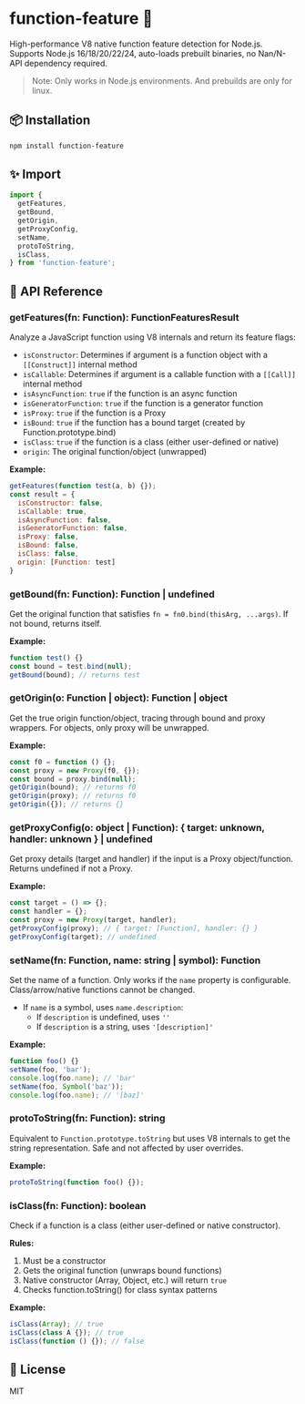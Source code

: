 # function-feature 🚀

High-performance V8 native function feature detection for Node.js. Supports Node.js 16/18/20/22/24, auto-loads prebuilt binaries, no Nan/N-API dependency required.

> Note: Only works in Node.js environments. And prebuilds are only for linux.

## 📦 Installation

```bash
npm install function-feature
```

## ✨ Import

```js
import {
  getFeatures,
  getBound,
  getOrigin,
  getProxyConfig,
  setName,
  protoToString,
  isClass,
} from 'function-feature';
```

## 🧩 API Reference

### getFeatures(fn: Function): FunctionFeaturesResult

Analyze a JavaScript function using V8 internals and return its feature flags:

- `isConstructor`: Determines if argument is a function object with a `[[Construct]]` internal method
- `isCallable`: Determines if argument is a callable function with a `[[Call]]` internal method
- `isAsyncFunction`: `true` if the function is an async function
- `isGeneratorFunction`: `true` if the function is a generator function
- `isProxy`: `true` if the function is a Proxy
- `isBound`: `true` if the function has a bound target (created by Function.prototype.bind)
- `isClass`: `true` if the function is a class (either user-defined or native)
- `origin`: The original function/object (unwrapped)

**Example:**

```js
getFeatures(function test(a, b) {});
const result = {
  isConstructor: false,
  isCallable: true,
  isAsyncFunction: false,
  isGeneratorFunction: false,
  isProxy: false,
  isBound: false,
  isClass: false,
  origin: [Function: test]
}
```

### getBound(fn: Function): Function | undefined

Get the original function that satisfies `fn = fn0.bind(thisArg, ...args)`. If not bound, returns itself.

**Example:**

```js
function test() {}
const bound = test.bind(null);
getBound(bound); // returns test
```

### getOrigin(o: Function | object): Function | object

Get the true origin function/object, tracing through bound and proxy wrappers. For objects, only proxy will be unwrapped.

**Example:**

```js
const f0 = function () {};
const proxy = new Proxy(f0, {});
const bound = proxy.bind(null);
getOrigin(bound); // returns f0
getOrigin(proxy); // returns f0
getOrigin({}); // returns {}
```

### getProxyConfig(o: object | Function): { target: unknown, handler: unknown } | undefined

Get proxy details (target and handler) if the input is a Proxy object/function. Returns undefined if not a Proxy.

**Example:**

```js
const target = () => {};
const handler = {};
const proxy = new Proxy(target, handler);
getProxyConfig(proxy); // { target: [Function], handler: {} }
getProxyConfig(target); // undefined
```

### setName(fn: Function, name: string | symbol): Function

Set the name of a function. Only works if the `name` property is configurable. Class/arrow/native functions cannot be changed.

- If `name` is a symbol, uses `name.description`:
  - If `description` is undefined, uses `''`
  - If `description` is a string, uses `'[description]'`

**Example:**

```js
function foo() {}
setName(foo, 'bar');
console.log(foo.name); // 'bar'
setName(foo, Symbol('baz'));
console.log(foo.name); // '[baz]'
```

### protoToString(fn: Function): string

Equivalent to `Function.prototype.toString` but uses V8 internals to get the string representation. Safe and not affected by user overrides.

**Example:**

```js
protoToString(function foo() {});
```

### isClass(fn: Function): boolean

Check if a function is a class (either user-defined or native constructor).

**Rules:**

1. Must be a constructor
2. Gets the original function (unwraps bound functions)
3. Native constructor (Array, Object, etc.) will return `true`
4. Checks function.toString() for class syntax patterns

**Example:**

```js
isClass(Array); // true
isClass(class A {}); // true
isClass(function () {}); // false
```

## 📄 License

MIT
